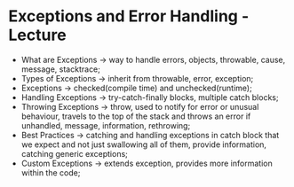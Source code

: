 # Exceptions and Error Handling - Lecture

* What are Exceptions -> way to handle errors, objects, throwable, cause, message, stacktrace;
* Types of Exceptions -> inherit from throwable, error, exception;
* Exceptions -> checked(compile time) and unchecked(runtime);
* Handling Exceptions -> try-catch-finally blocks, multiple catch blocks;
* Throwing Exceptions -> throw, used to notify for error or unusual behaviour, travels to the top of the stack and throws an error if unhandled, message, information, rethrowing;
* Best Practices -> catching and handling exceptions in catch block that we expect and not just swallowing all of them, provide information, catching generic exceptions;
* Custom Exceptions -> extends exception, provides more information within the code; 
